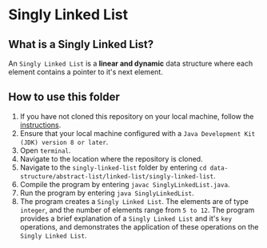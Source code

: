 # Singly Linked List

## What is a Singly Linked List?
An `Singly Linked List` is a **linear and dynamic** data structure where each element contains a pointer to it's next element.

## How to use this folder
1. If you have not cloned this repository on your local machine, follow the [instructions](https://github.com/shumarb/learning#how-to-use-this-repository).
2. Ensure that your local machine configured with a `Java Development Kit (JDK) version 8 or later`.
3. Open `terminal`.
4. Navigate to the location where the repository is cloned.
5. Navigate to the `singly-linked-list` folder by entering `cd data-structure/abstract-list/linked-list/singly-linked-list`.
6. Compile the program by entering `javac SinglyLinkedList.java`.
7. Run the program by entering `java SinglyLinkedList`.
8. The program creates a `Singly Linked List`. The elements are of type `integer`, and the number of elements range from `5 to 12`. The program provides a brief explanation of a `Singly Linked List` and it's `key` operations, and demonstrates the application of these operations on the `Singly Linked List`.
